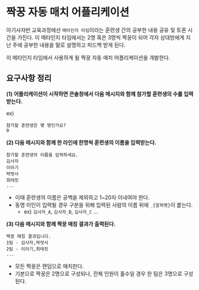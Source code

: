 # 짝꿍 자동 매치 어플리케이션

아기사자반 교육과정에선 `메타인지 타임`이라는 훈련생 간의 공부한 내용 공유 및 토론 시간을 가진다.
이 메타인지 타임에서는 2명 혹은 3명씩 짝꿍이 되어 각자 상대방에게 지난 주에 공부한 내용을 말로 설명하고 피드백 받게 된다.

이 메타인지 타임에서 사용하게 될 짝꿍 자동 매치 어플리케이션을 개발한다.

## 요구사항 정리

**(1) 어플리케이션이 시작하면 콘솔창에서 다음 메시지와 함께 참가할 훈련생의 수를 입력받는다.**

ex)
```shell
참가할 훈련생은 몇 명인가요?
9
```

**(2) 다음 메시지와 함께 한 라인에 한명씩 훈련생의 이름을 입력받는다.**
```shell
참가할 훈련생의 이름을 입력하세요.
김사자
이아기
박멋사
최테킷
...
```
- 이때 훈련생의 이름은 공백을 제외하고 1~20자 이내여야 한다.
- 동명 이인이 입력될 경우 구분을 위해 입력된 사람의 이름 뒤에 `_{알파벳}`이 붙는다.
  - ex) `김사자_A`, `김사자_B`, `김사자_C` ...

**(3) 다음 메시지와 함께 짝꿍 매칭 결과가 출력된다.**
```shell
짝꿍 매칭 결과입니다.
1팀 - 김사자,박멋사
2팀 - 이아기,최테킷
...
```
- 모든 짝꿍은 랜덤으로 매치한다.
- 기본으로 짝꿍은 2명으로 구성되나, 전체 인원이 홀수일 경우 한 팀은 3명으로 구성된다.
